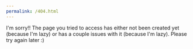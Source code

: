 ```yaml
---
permalink: /404.html
---
```

I'm sorry!! The page you tried to access has either not been created yet (because I'm lazy) or has a couple issues with it (because I'm lazy). Please try again later :)
